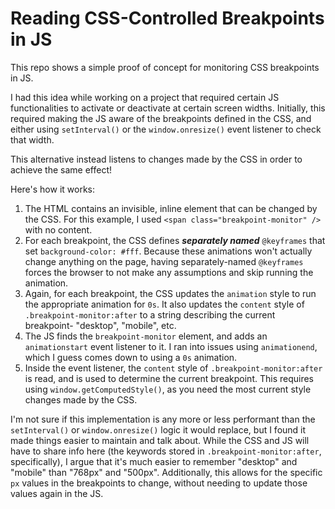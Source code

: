 # Reading CSS-Controlled Breakpoints in JS
This repo shows a simple proof of concept for monitoring CSS breakpoints in JS.

I had this idea while working on a project that required certain JS functionalities to activate or deactivate at certain screen widths. Initially, this required making the JS aware of the breakpoints defined in the CSS, and either using `setInterval()` or the `window.onresize()` event listener to check that width.

This alternative instead listens to changes made by the CSS in order to achieve the same effect!

Here's how it works:

1. The HTML contains an invisible, inline element that can be changed by the CSS. For this example, I used `<span class="breakpoint-monitor" />` with no content.
2. For each breakpoint, the CSS defines ***separately named*** `@keyframes` that set `background-color: #fff`. Because these animations won't actually change anything on the page, having separately-named `@keyframes` forces the browser to not make any assumptions and skip running the animation.
3. Again, for each breakpoint, the CSS updates the `animation` style to run the appropriate animation for `0s`. It also updates the `content` style of `.breakpoint-monitor:after` to a string describing the current breakpoint- "desktop", "mobile", etc.
4. The JS finds the `breakpoint-monitor` element, and adds an `animationstart` event listener to it. I ran into issues using `animationend`, which I guess comes down to using a `0s` animation. 
5. Inside the event listener, the `content` style of `.breakpoint-monitor:after` is read, and is used to determine the current breakpoint. This requires using `window.getComputedStyle()`, as you need the most current style changes made by the CSS.

I'm not sure if this implementation is any more or less performant than the `setInterval()` or `window.onresize()` logic it would replace, but I found it made things easier to maintain and talk about. While the CSS and JS will have to share info here (the keywords stored in `.breakpoint-monitor:after`, specifically), I argue that it's much easier to remember "desktop" and "mobile" than "768px" and "500px". Additionally, this allows for the specific `px` values in the breakpoints to change, without needing to update those values again in the JS.

